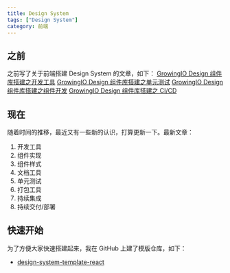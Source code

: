 ```yaml
---
title: Design System
tags: ["Design System"]
category: 前端
---
```


## 之前

之前写了关于前端搭建 Design System 的文章，如下：
[GrowingIO Design 组件库搭建之开发工具](https://mp.weixin.qq.com/s/rdgj9ZI-gGfDWj-bCNtHng)
[GrowingIO Design 组件库搭建之单元测试](https://mp.weixin.qq.com/s/BPLgYsZ9B94P0vuH65N0Mw)
[GrowingIO Design 组件库搭建之组件开发](https://mp.weixin.qq.com/s/Eyik5KsiPzSv4n9DG3RGOA)
[GrowingIO Design 组件库搭建之 CI/CD](https://mp.weixin.qq.com/s/93rzYcY17MmenDsTwEZXiA)

## 现在

随着时间的推移，最近又有一些新的认识，打算更新一下。最新文章：

1. 开发工具
2. 组件实现
3. 组件样式
4. 文档工具
5. 单元测试
6. 打包工具
7. 持续集成
8. 持续交付/部署

## 快速开始

为了方便大家快速搭建起来，我在 GitHub 上建了模版仓库，如下：

- [design-system-template-react](https://github.com/jack0pan/design-system-template-react/generate)
